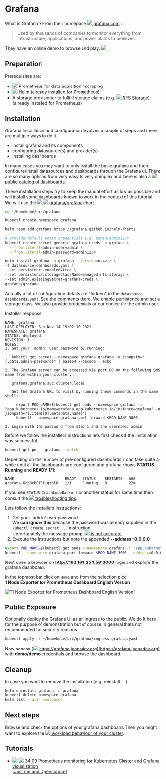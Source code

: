 # Grafana

What is Grafana ? From their homepage
[![](images/ico/book_16.png) grafana.com](https://grafana.com) :

> Used by thousands of companies to monitor everything from infrastructure, applications, and power plants to beehives.

They have an online demo to browse and play:
[![](images/3rd-party/grafana-play.png)](https://play.grafana.com)

## Preparation

Prerequisites are:

- ![](images/ico/color/homekube_16.png)[ Prometheus](prometheus.md) for data aquisition / scraping
- ![](images/ico/color/homekube_16.png)[ Helm](helm.md) (already installed for Prometheus)
- A storage provisioner to fullfill storage claims (e.g.
  ![](images/ico/color/homekube_16.png)[ NFS Storage](nfs.md)) (already installed for Prometheus)

## Installation

Grafana installation and configuration involves a couple of steps and there are multiple ways to do it.

- install grafana and its components
- configuring datasource(s) and provider(s)
- installing dashboards

In many cases you may want to only install the basic grafana and then configure/install datasources and dashboards
through the Grafana ui. There are so many options from very easy to very complex and there is also a
[![](images/ico/book_16.png) public catalog of dashboards](https://grafana.com/grafana/dashboards).

These installation steps try to keep the manual effort as low as possible and
will install some dashboards known to work in the context of this tutorial. We will use the
[![](images/ico/color/helm_16.png) ![](images/ico/github_16.png) grafana/grafana](https://github.com/helm/charts/tree/master/stable/grafana)
chart.

```bash
cd ~/homekube/src/grafana

kubectl create namespace grafana

helm repo add grafana https://grafana.github.io/helm-charts

# provide default admin credentials e.g. admin/admin1234
kubectl create secret generic grafana-creds -n grafana \
  --from-literal=admin-user=admin \
  --from-literal=admin-password=admin1234

helm install grafana -n grafana --version=6.42.2 \
-f datasource-dashboards.yaml \
--set persistence.enabled=true \
--set persistence.storageClassName=managed-nfs-storage \
--set admin.existingSecret=grafana-creds \
grafana/grafana
```

Actually a lot of configuration details are "hidden" in the `datasource-dashboards.yaml`. See the comments there.
We enable persistence and set a storage class. We also provide credentials of our choice for the admin user.

Installer response:

```text
NAME: grafana
LAST DEPLOYED: Sun Nov 14 15:02:10 2021
NAMESPACE: grafana
STATUS: deployed
REVISION: 1
NOTES:
1. Get your 'admin' user password by running:

   kubectl get secret --namespace grafana grafana -o jsonpath="{.data.admin-password}" | base64 --decode ; echo

2. The Grafana server can be accessed via port 80 on the following DNS name from within your cluster:

   grafana.grafana.svc.cluster.local

   Get the Grafana URL to visit by running these commands in the same shell:

     export POD_NAME=$(kubectl get pods --namespace grafana -l "app.kubernetes.io/name=grafana,app.kubernetes.io/instance=grafana" -o jsonpath="{.items[0].metadata.name}")
     kubectl --namespace grafana port-forward $POD_NAME 3000

3. Login with the password from step 1 and the username: admin
```

Before we follow the installers instructions lets first check if the installation was successful.

```bash
kubectl get po -n grafana --watch
```

Depending on the number of pre-configured dashboards it can take quite a while
until all the dashboards are configured and grafana shows **STATUS Running** and **READY 1/1**:

```text
NAME                       READY   STATUS    RESTARTS   AGE
grafana-6cb8cb8f8f-gtbl6   1/1     Running   0          22m
```

If you see `STATUS CrashLoopBackoff` or another status for some time then consult the
![](images/ico/color/homekube_16.png)[ troubleshooting tips](grafana-notes.md#troubleshooting).

Lets follow the installers instructions:

1. Get your 'admin' user password ...  
   We **can ignore this** because the password was already supplied in the `kubectl create secret ...` instruction.  
   Unfortunately the message prompt
   ![](images/ico/color/homekube_16.png)[ is not accurate](grafana-notes.md#installation-response-message).
2. Execute the instructions but note the appended **--address=0.0.0.0**

```bash
export POD_NAME=$(kubectl get pods --namespace grafana -l "app.kubernetes.io/name=grafana,app.kubernetes.io/instance=grafana" -o jsonpath="{.items[0].metadata.name}")
kubectl --namespace grafana port-forward $POD_NAME 3000 --address=0.0.0.0
```

Next open a browser on **http://192.168.254.56:3000** login and explore the grafana dashboard.

In the topmost bar click on `Home` and from the selection pick  
**1 Node Exporter for Prometheus Dashboard English Version**

!["1 Node Exporter for Prometheus Dashboard English Version"](images/grafana-node-exporter.png)

## Public Exposure

Optionally deploy the Grafana UI as an Ingress to the public. We do it here for the purpose of demonstration but of course
in general thats not recommended for security reasons.

```bash
kubectl apply -f ~/homekube/src/grafana/ingress-grafana.yaml
```

Now access
[![](images/ico/color/homekube_link_16.png) https://grafana.jeansdev.org](https://grafana.jeansdev.org)
with **demo/demo** credentials and browse the dashboard.

## Cleanup

In case you want to remove the installation (e.g. reinstall ....)

```bash
helm uninstall grafana -n grafana
kubectl delete namespace grafana
helm list --all-namespaces
```

## Next steps

Browse and check the options of your grafana dashboard. Then you might want to explore the
![](images/ico/color/homekube_16.png)[ workload behaviour of your cluster](workload-testing.md).

## Tutorials

- [![](images/ico/color/youtube_16.png) ![](images/ico/terminal_16.png) 34:09 Prometheus monitoring for Kubernetes Cluster and Grafana visualization](https://www.youtube.com/watch?v=CmPdyvgmw-A)  
  [[Just me and Opensource](https://www.youtube.com/channel/UC6VkhPuCCwR_kG0GExjoozg)]
